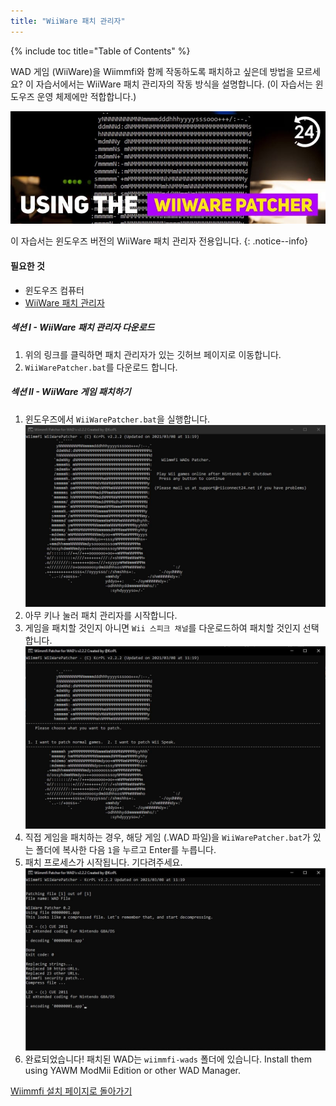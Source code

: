 ```yaml
---
title: "WiiWare 패치 관리자"
---
```


{% include toc title="Table of Contents" %}

WAD 게임 (WiiWare)을 Wiimmfi와 함께 작동하도록 패치하고 싶은데 방법을 모르세요? 이 자습서에서는 WiiWare 패치 관리자의 작동 방식을 설명합니다. (이 자습서는 윈도우즈 운영 체제에만 적합합니다.)

![WiiWare 패치 관리자 사용하기](/images/rc24_using_the_wiiware_patcher.jpg)

이 자습서는 윈도우즈 버전의 WiiWare 패치 관리자 전용입니다.
{: .notice--info}

#### 필요한 것

* 윈도우즈 컴퓨터
* [WiiWare 패치 관리자](https://github.com/RiiConnect24/WiiWare-Patcher/releases)

##### 섹션 I - WiiWare 패치 관리자 다운로드

1. 위의 링크를 클릭하면 패치 관리자가 있는 깃허브 페이지로 이동합니다.
2. `WiiWarePatcher.bat`를 다운로드 합니다.

##### 섹션 II - WiiWare 게임 패치하기

1. 윈도우즈에서 `WiiWarePatcher.bat`을 실행합니다. ![WiiWare 패치 관리자 메인 메뉴](/images/WiiWare-Patcher/1.JPG)
2. 아무 키나 눌러 패치 관리자를 시작합니다.
3. 게임을 패치할 것인지 아니면 `Wii 스피크 채널`를 다운로드하여 패치할 것인지 선택합니다. ![패치 모드 선택](/images/WiiWare-Patcher/2.JPG)
4. 직접 게임을 패치하는 경우, 해당 게임 (.WAD 파일)을 `WiiWarePatcher.bat`가 있는 폴더에 복사한 다음 `1`을 누르고 Enter를 누릅니다.
5. 패치 프로세스가 시작됩니다. 기다려주세요. ![패치 중...](/images/WiiWare-Patcher/3.JPG)
6. 완료되었습니다! 패치된 WAD는 `wiimmfi-wads` 폴더에 있습니다. Install them using YAWM ModMii Edition or other WAD Manager.

[Wiimmfi 설치 페이지로 돌아가기](wiimmfi)
